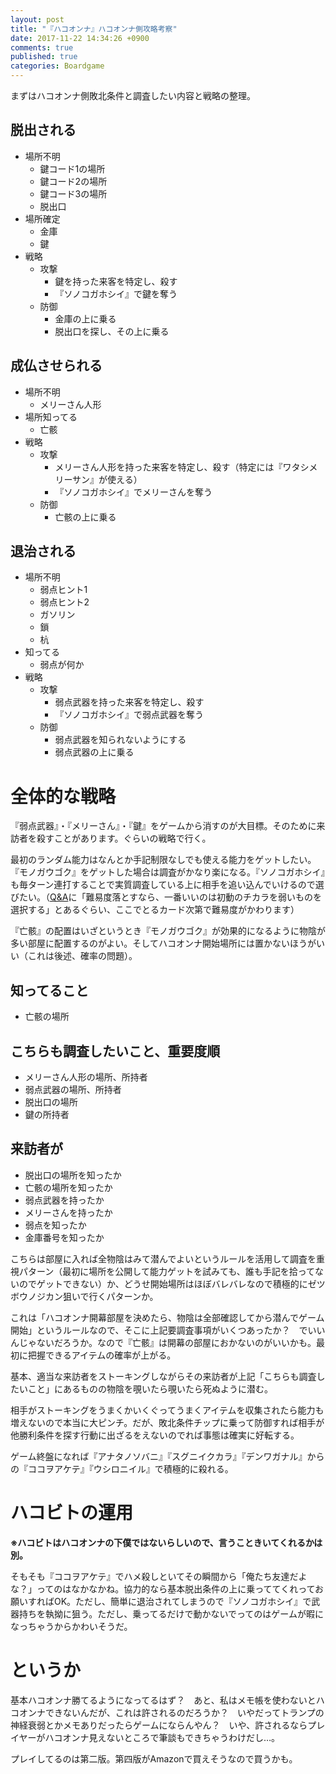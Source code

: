 ```yaml
---
layout: post
title: "『ハコオンナ』ハコオンナ側攻略考察"
date: 2017-11-22 14:34:26 +0900
comments: true
published: true
categories: Boardgame
---
```


まずはハコオンナ側敗北条件と調査したい内容と戦略の整理。

## 脱出される

* 場所不明
  * 鍵コード1の場所
  * 鍵コード2の場所
  * 鍵コード3の場所
  * 脱出口
* 場所確定
  * 金庫
  * 鍵
* 戦略
  * 攻撃
    * 鍵を持った来客を特定し、殺す
    * 『ソノコガホシイ』で鍵を奪う
  * 防御
    * 金庫の上に乗る
    * 脱出口を探し、その上に乗る


## 成仏させられる

- 場所不明
  - メリーさん人形
- 場所知ってる
  - 亡骸
- 戦略
  - 攻撃
    - メリーさん人形を持った来客を特定し、殺す（特定には『ワタシメリーサン』が使える）
    - 『ソノコガホシイ』でメリーさんを奪う
  - 防御
    - 亡骸の上に乗る


## 退治される

- 場所不明
  - 弱点ヒント1
  - 弱点ヒント2
  - ガソリン
  - 鎖
  - 杭
- 知ってる
  - 弱点が何か
- 戦略
  - 攻撃
    - 弱点武器を持った来客を特定し、殺す
    - 『ソノコガホシイ』で弱点武器を奪う
  - 防御
    - 弱点武器を知られないようにする
    - 弱点武器の上に乗る


# 全体的な戦略

『弱点武器』・『メリーさん』・『鍵』をゲームから消すのが大目標。そのために来訪者を殺すことがあります。ぐらいの戦略で行く。

最初のランダム能力はなんとか手記制限なしでも使える能力をゲットしたい。『モノガウゴク』をゲットした場合は調査がかなり楽になる。『ソノコガホシイ』も毎ターン連打することで実質調査している上に相手を追い込んでいけるので選びたい。（[Q&A](http://ejingar.sakura.ne.jp/hako/hako11.htm)に「難易度落とすなら、一番いいのは初動のチカラを弱いものを選択する」とあるぐらい、ここでとるカード次第で難易度がかわります）

『亡骸』の配置はいざというとき『モノガウゴク』が効果的になるように物陰が多い部屋に配置するのがよい。そしてハコオンナ開始場所には置かないほうがいい（これは後述、確率の問題）。

## 知ってること
* 亡骸の場所

## こちらも調査したいこと、重要度順
* メリーさん人形の場所、所持者
* 弱点武器の場所、所持者
* 脱出口の場所
* 鍵の所持者

## 来訪者が
* 脱出口の場所を知ったか
* 亡骸の場所を知ったか
* 弱点武器を持ったか
* メリーさんを持ったか
* 弱点を知ったか
* 金庫番号を知ったか


こちらは部屋に入れば全物陰はみて潜んでよいというルールを活用して調査を重視パターン（最初に場所を公開して能力ゲットを試みても、誰も手記を拾ってないのでゲットできない）か、どうせ開始場所はほぼバレバレなので積極的にゼツボウノジカン狙いで行くパターンか。

これは「ハコオンナ開幕部屋を決めたら、物陰は全部確認してから潜んでゲーム開始」というルールなので、そこに上記要調査事項がいくつあったか？　でいいんじゃないだろうか。なので『亡骸』は開幕の部屋におかないのがいいかも。最初に把握できるアイテムの確率が上がる。

基本、適当な来訪者をストーキングしながらその来訪者が上記「こちらも調査したいこと」にあるものの物陰を覗いたら覗いたら死ぬように潜む。

相手がストーキングをうまくかいくぐってうまくアイテムを収集されたら能力も増えないので本当に大ピンチ。だが、敗北条件チップに乗って防御すれば相手が他勝利条件を探す行動に出ざるをえないのでれば事態は確実に好転する。

ゲーム終盤になれば『アナタノソバニ』『スグニイクカラ』『デンワガナル』からの『ココヲアケテ』『ウシロニイル』で積極的に殺れる。


# ハコビトの運用

**※ハコビトはハコオンナの下僕ではないらしいので、言うこときいてくれるかは別。**

そもそも『ココヲアケテ』でハメ殺しといてその瞬間から「俺たち友達だよな？」ってのはなかなかね。協力的なら基本脱出条件の上に乗っててくれってお願いすればOK。ただし、簡単に退治されてしまうので『ソノコガホシイ』で武器持ちを執拗に狙う。ただし、乗ってるだけで動かないでってのはゲームが暇になっちゃうからかわいそうだ。


# というか

基本ハコオンナ勝てるようになってるはず？　あと、私はメモ帳を使わないとハコオンナできないんだが、これは許されるのだろうか？　いやだってトランプの神経衰弱とかメモありだったらゲームにならんやん？　いや、許されるならプレイヤーがハコオンナ見えないところで筆談もできちゃうわけだし…。

プレイしてるのは第二版。第四版がAmazonで買えそうなので買うかも。
